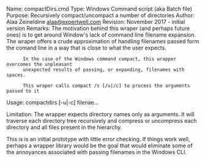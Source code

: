Name:     compactDirs.cmd
Type:     Windows Command script (aka Batch file)
Purpose:  Recursively compact/uncompact a number of directories 
Author:   Alaa Zeineldine   alaa@expertwell.com
Revision: November 2017 - initial version 
Remarks:  The motivation behind this wraper (and perhaps future ones) is to get around
          Window's lack of command line filename expansion. The wraper offers a crude
          approximation of handling filenames passed form the comand line in a way that
          is close to what the user expects.

          In the case of the Windows command compact, this wrapper overcomes the unpleasant
          unexpected results of passing, or expanding, filenames with spaces.

          This wraper calls compact /s [/u|/c] to process the arguments passed to it
                   
Usage: compactdirs [-u|-c] filenae...

Limitation: The wrapper expects directory names only as arguments. It will traverse each directory tree                 recursively and compress or uncompress each directory and all files present in the hierarchy.

This is is an initial prototype with little error checking. If things work well, perhaps a wrapper library
would be the goal that would eliminate some of the annoyances associated with passing filenames in the
Windows CLI.